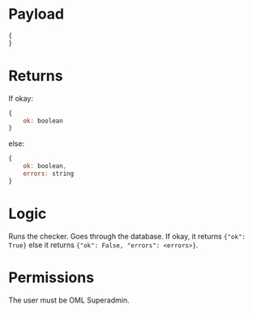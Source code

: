 # Payload
```js
{
}
```

# Returns
If okay:
```js
{
    ok: boolean
}
```
else:
```js
{
    ok: boolean,
    errors: string
}
```

# Logic
Runs the checker.
Goes through the database.
If okay, it returns `{"ok": True}` else it returns `{"ok": False, "errors": <errors>}`.

# Permissions
The user must be OML Superadmin. 